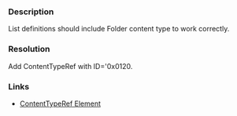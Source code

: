 ﻿---
Title: Ensure Folder ContentTypeRef in list definition
FileName: resp515504.html
---
### Description
List definitions should include Folder content type to work correctly.

### Resolution
Add ContentTypeRef with ID='0x0120.

### Links
- [ContentTypeRef Element](http://msdn.microsoft.com/en-us/library/office/aa543767(v=office.14).aspx)